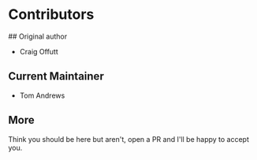 # Contributors

## Original author
- Craig Offutt

## Current Maintainer
-  Tom Andrews

## More
Think you should be here but aren't, open a PR and I'll be happy to accept you.

